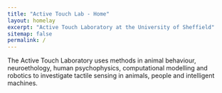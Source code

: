 ```yaml
---
title: "Active Touch Lab - Home"
layout: homelay
excerpt: "Active Touch Laboratory at the University of Sheffield"
sitemap: false
permalink: /
---
```


The Active Touch Laboratory uses methods in animal behaviour, neuroethology, human psychophysics, computational modelling and robotics to investigate tactile sensing in animals, people and intelligent machines.


